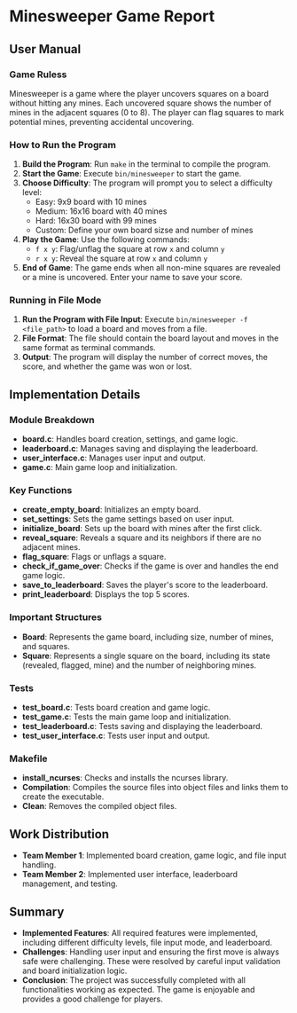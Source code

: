# Minesweeper Game Report

## User Manual

### Game Ruless
Minesweeper is a game where the player uncovers squares on a board without hitting any mines. Each uncovered square shows the number of mines in the adjacent squares (0 to 8). The player can flag squares to mark potential mines, preventing accidental uncovering.

### How to Run the Program
1. **Build the Program**: Run `make` in the terminal to compile the program.
2. **Start the Game**: Execute `bin/minesweeper` to start the game.
3. **Choose Difficulty**: The program will prompt you to select a difficulty level:
   - Easy: 9x9 board with 10 mines
   - Medium: 16x16 board with 40 mines
   - Hard: 16x30 board with 99 mines
   - Custom: Define your own board sizse and number of mines
4. **Play the Game**: Use the following commands:
   - `f x y`: Flag/unflag the square at row `x` and column `y`
   - `r x y`: Reveal the square at row `x` and column `y`
5. **End of Game**: The game ends when all non-mine squares are revealed or a mine is uncovered. Enter your name to save your score.

### Running in File Mode
1. **Run the Program with File Input**: Execute `bin/minesweeper -f <file_path>` to load a board and moves from a file.
2. **File Format**: The file should contain the board layout and moves in the same format as terminal commands.
3. **Output**: The program will display the number of correct moves, the score, and whether the game was won or lost.

## Implementation Details

### Module Breakdown
- **board.c**: Handles board creation, settings, and game logic.
- **leaderboard.c**: Manages saving and displaying the leaderboard.
- **user_interface.c**: Manages user input and output.
- **game.c**: Main game loop and initialization.

### Key Functions
- **create_empty_board**: Initializes an empty board.
- **set_settings**: Sets the game settings based on user input.
- **initialize_board**: Sets up the board with mines after the first click.
- **reveal_square**: Reveals a square and its neighbors if there are no adjacent mines.
- **flag_square**: Flags or unflags a square.
- **check_if_game_over**: Checks if the game is over and handles the end game logic.
- **save_to_leaderboard**: Saves the player's score to the leaderboard.
- **print_leaderboard**: Displays the top 5 scores.

### Important Structures
- **Board**: Represents the game board, including size, number of mines, and squares.
- **Square**: Represents a single square on the board, including its state (revealed, flagged, mine) and the number of neighboring mines.

### Tests
- **test_board.c**: Tests board creation and game logic.
- **test_game.c**: Tests the main game loop and initialization.
- **test_leaderboard.c**: Tests saving and displaying the leaderboard.
- **test_user_interface.c**: Tests user input and output.

### Makefile
- **install_ncurses**: Checks and installs the ncurses library.
- **Compilation**: Compiles the source files into object files and links them to create the executable.
- **Clean**: Removes the compiled object files.

## Work Distribution
- **Team Member 1**: Implemented board creation, game logic, and file input handling.
- **Team Member 2**: Implemented user interface, leaderboard management, and testing.

## Summary
- **Implemented Features**: All required features were implemented, including different difficulty levels, file input mode, and leaderboard.
- **Challenges**: Handling user input and ensuring the first move is always safe were challenging. These were resolved by careful input validation and board initialization logic.
- **Conclusion**: The project was successfully completed with all functionalities working as expected. The game is enjoyable and provides a good challenge for players.

